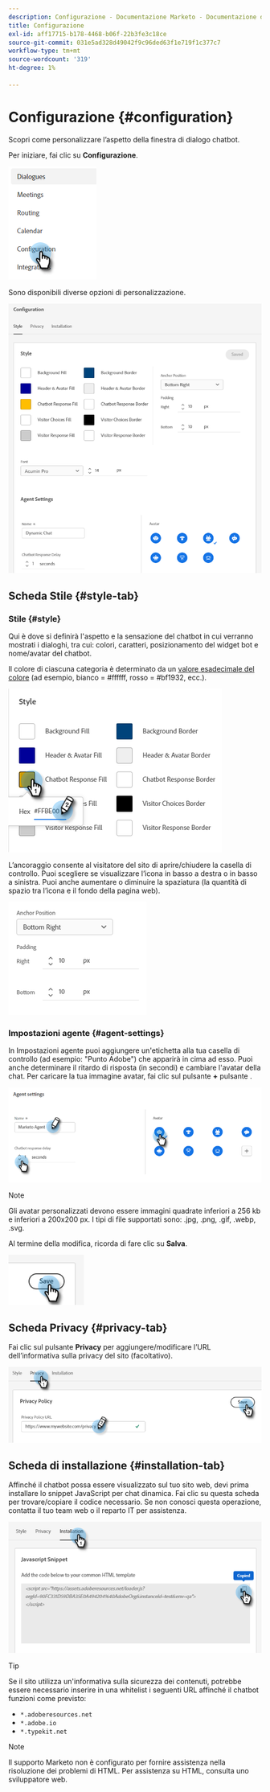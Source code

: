 ```yaml
---
description: Configurazione - Documentazione Marketo - Documentazione del prodotto
title: Configurazione
exl-id: aff17715-b178-4468-b06f-22b3fe3c18ce
source-git-commit: 031e5ad328d49042f9c96ded63f1e719f1c377c7
workflow-type: tm+mt
source-wordcount: '319'
ht-degree: 1%

---
```


# Configurazione {#configuration}

Scopri come personalizzare l’aspetto della finestra di dialogo chatbot.

Per iniziare, fai clic su **Configurazione**.

![](assets/configuration-1.png)

Sono disponibili diverse opzioni di personalizzazione.

![](assets/configuration-2.png)

## Scheda Stile {#style-tab}

### Stile {#style}

Qui è dove si definirà l&#39;aspetto e la sensazione del chatbot in cui verranno mostrati i dialoghi, tra cui: colori, caratteri, posizionamento del widget bot e nome/avatar del chatbot.

Il colore di ciascuna categoria è determinato da un [valore esadecimale del colore](https://color.adobe.com/create/color-wheel) (ad esempio, bianco = #ffffff, rosso = #bf1932, ecc.).

![](assets/configuration-3.png)

L’ancoraggio consente al visitatore del sito di aprire/chiudere la casella di controllo. Puoi scegliere se visualizzare l’icona in basso a destra o in basso a sinistra. Puoi anche aumentare o diminuire la spaziatura (la quantità di spazio tra l’icona e il fondo della pagina web).

![](assets/configuration-4.png)

### Impostazioni agente {#agent-settings}

In Impostazioni agente puoi aggiungere un&#39;etichetta alla tua casella di controllo (ad esempio: &quot;Punto Adobe&quot;) che apparirà in cima ad esso. Puoi anche determinare il ritardo di risposta (in secondi) e cambiare l&#39;avatar della chat. Per caricare la tua immagine avatar, fai clic sul pulsante **+** pulsante .

![](assets/configuration-5.png)

>[!NOTE]
>
>Gli avatar personalizzati devono essere immagini quadrate inferiori a 256 kb e inferiori a 200x200 px. I tipi di file supportati sono: .jpg, .png, .gif, .webp, .svg.

Al termine della modifica, ricorda di fare clic su **Salva**.

![](assets/configuration-6.png)

## Scheda Privacy {#privacy-tab}

Fai clic sul pulsante **Privacy** per aggiungere/modificare l’URL dell’informativa sulla privacy del sito (facoltativo).

![](assets/configuration-7.png)

## Scheda di installazione {#installation-tab}

Affinché il chatbot possa essere visualizzato sul tuo sito web, devi prima installare lo snippet JavaScript per chat dinamica. Fai clic su questa scheda per trovare/copiare il codice necessario. Se non conosci questa operazione, contatta il tuo team web o il reparto IT per assistenza.

![](assets/configuration-8.png)

>[!TIP]
>
>Se il sito utilizza un&#39;informativa sulla sicurezza dei contenuti, potrebbe essere necessario inserire in una whitelist i seguenti URL affinché il chatbot funzioni come previsto:
>
>* `*.adoberesources.net`
>* `*.adobe.io`
>* `*.typekit.net`


>[!NOTE]
>
>Il supporto Marketo non è configurato per fornire assistenza nella risoluzione dei problemi di HTML. Per assistenza su HTML, consulta uno sviluppatore web.
